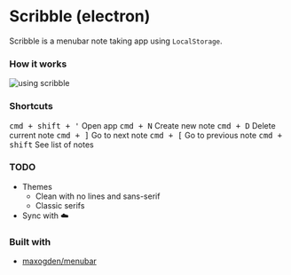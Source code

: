 # Scribble (electron)

Scribble is a menubar note taking app using `LocalStorage`.

### How it works

![using scribble](http://cl.ly/2F020J3D3Q2n/Screen%20Recording%202016-04-05%20at%2011.59%20AM.gif)

### Shortcuts

<kbd>cmd + shift + '</kbd> Open app
<kbd>cmd + N</kbd> Create new note
<kbd>cmd + D</kbd> Delete current note
<kbd>cmd + ]</kbd> Go to next note
<kbd>cmd + [</kbd> Go to previous note
<kbd>cmd + shift</kbd> See list of notes

### TODO

- Themes
  - Clean with no lines and sans-serif
  - Classic serifs
- Sync with :cloud:

### Built with

- [maxogden/menubar](/maxogden/menubar)
